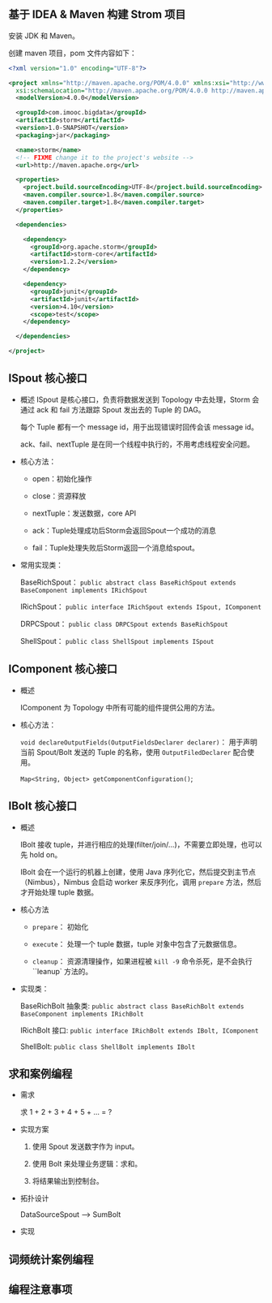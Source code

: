 ## 基于 IDEA & Maven 构建 Strom 项目

安装 JDK 和 Maven。

创建 maven 项目，pom 文件内容如下：

```xml
<?xml version="1.0" encoding="UTF-8"?>

<project xmlns="http://maven.apache.org/POM/4.0.0" xmlns:xsi="http://www.w3.org/2001/XMLSchema-instance"
  xsi:schemaLocation="http://maven.apache.org/POM/4.0.0 http://maven.apache.org/xsd/maven-4.0.0.xsd">
  <modelVersion>4.0.0</modelVersion>

  <groupId>com.imooc.bigdata</groupId>
  <artifactId>storm</artifactId>
  <version>1.0-SNAPSHOT</version>
  <packaging>jar</packaging>

  <name>storm</name>
  <!-- FIXME change it to the project's website -->
  <url>http://maven.apache.org</url>

  <properties>
    <project.build.sourceEncoding>UTF-8</project.build.sourceEncoding>
    <maven.compiler.source>1.8</maven.compiler.source>
    <maven.compiler.target>1.8</maven.compiler.target>
  </properties>

  <dependencies>

    <dependency>
      <groupId>org.apache.storm</groupId>
      <artifactId>storm-core</artifactId>
      <version>1.2.2</version>
    </dependency>

    <dependency>
      <groupId>junit</groupId>
      <artifactId>junit</artifactId>
      <version>4.10</version>
      <scope>test</scope>
    </dependency>

  </dependencies>

</project>
```

## ISpout 核心接口

- 概述
    ISpout 是核心接口，负责将数据发送到 Topology 中去处理，Storm 会通过 ack 和 fail 方法跟踪 Spout 发出去的 Tuple 的 DAG。

    每个 Tuple 都有一个 message id，用于出现错误时回传会该 message id。

    ack、fail、nextTuple 是在同一个线程中执行的，不用考虑线程安全问题。

- 核心方法：

    - open：初始化操作

    - close：资源释放

    - nextTuple：发送数据，core API

    - ack：Tuple处理成功后Storm会返回Spout一个成功的消息

    - fail：Tuple处理失败后Storm返回一个消息给spout。

- 常用实现类： 

    BaseRichSpout： `public abstract class BaseRichSpout extends BaseComponent implements IRichSpout`

    IRichSpout： `public interface IRichSpout extends ISpout, IComponent`

    DRPCSpout： `public class DRPCSpout extends BaseRichSpout`

    ShellSpout： `public class ShellSpout implements ISpout`

## IComponent 核心接口

- 概述

    IComponent 为 Topology 中所有可能的组件提供公用的方法。

- 核心方法：

    `void declareOutputFields(OutputFieldsDeclarer declarer)`： 用于声明当前 Spout/Bolt 发送的 Tuple 的名称，使用 `OutputFiledDeclarer` 配合使用。

    `Map<String, Object> getComponentConfiguration()`;

## IBolt 核心接口

- 概述

    IBolt 接收 tuple，并进行相应的处理(filter/join/...)，不需要立即处理，也可以先 hold on。

    IBolt 会在一个运行的机器上创建，使用 Java 序列化它，然后提交到主节点（Nimbus），Nimbus 会启动 worker 来反序列化，调用 `prepare` 方法，然后才开始处理 tuple 数据。

- 核心方法

    - `prepare`： 初始化

    - `execute`： 处理一个 tuple 数据，tuple 对象中包含了元数据信息。

    - `cleanup`： 资源清理操作，如果进程被 `kill -9` 命令杀死，是不会执行 ``leanup` 方法的。

- 实现类：

    BaseRichBolt 抽象类: `public abstract class BaseRichBolt extends BaseComponent implements IRichBolt`

    IRichBolt 接口: `public interface IRichBolt extends IBolt, IComponent`

    ShellBolt: `public class ShellBolt implements IBolt`

## 求和案例编程

- 需求

    求 1 + 2 + 3 + 4 + 5 + ... = ?

- 实现方案

    1. 使用 Spout 发送数字作为 input。

    2. 使用 Bolt 来处理业务逻辑：求和。

    3. 将结果输出到控制台。

- 拓扑设计

    DataSourceSpout --> SumBolt

- 实现

    

## 词频统计案例编程

## 编程注意事项


